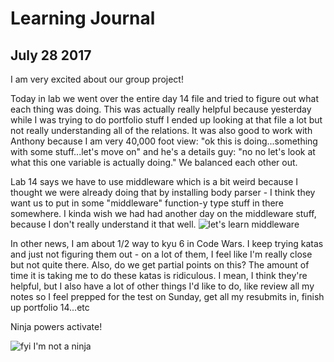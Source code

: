   # Learning Journal
  ## July 28 2017 
  
  I am very excited about our group project!
  
  Today in lab we went over the entire day 14 file and tried to figure out what each thing was doing. This was actually really helpful because yesterday while I was trying to do portfolio stuff I ended up looking at that file a lot but not really understanding all of the relations. It was also good to work with Anthony because I am very 40,000 foot view: "ok this is doing...something with some stuff...let's move on" and he's a details guy: "no no let's look at what this one variable is actually doing." We balanced each other out. 
  
  Lab 14 says we have to use middleware which is a bit weird because I thought we were already doing that by installing body parser - I think they want us to put in some "middleware" function-y type stuff in there somewhere. I kinda wish we had had another day on the middleware stuff, because I don't really understand it that well. 
  ![let's learn middleware](https://media.giphy.com/media/1c4Hb8vI2oAAo/giphy.gif)
  
  In other news, I am about 1/2 way to kyu 6 in Code Wars. I keep trying katas and just not figuring them out - on a lot of them, I feel like I'm really close but not quite there. Also, do we get partial points on this? The amount of time it is taking me to do these katas is ridiculous. I mean, I think they're helpful, but I also have a lot of other things I'd like to do, like review all my notes so I feel prepped for the test on Sunday, get all my resubmits in, finish up portfolio 14...etc

Ninja powers activate! 

![fyi I'm not a ninja](https://media.giphy.com/media/Tl5joLnF6PI1G/giphy.gif)
